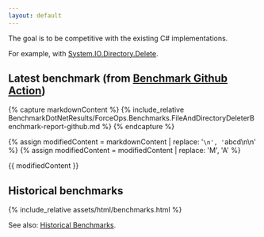 ```yaml
---
layout: default
---
```


The goal is to be competitive with the existing C# implementations.

For example, with [System.IO.Directory.Delete](https://learn.microsoft.com/en-us/dotnet/api/system.io.directory.delete?view=net-7.0).

## Latest benchmark (from [Benchmark Github Action](https://github.com/domsleee/ForceOps/actions/workflows/benchmark.yaml))

{% capture markdownContent %}
{% include_relative BenchmarkDotNetResults/ForceOps.Benchmarks.FileAndDirectoryDeleterBenchmark-report-github.md %}
{% endcapture %}

{% assign modifiedContent = markdownContent | replace: '```\n', '```abcd\n\n' %}
{% assign modifiedContent = modifiedContent | replace: 'M', 'A' %}

{{ modifiedContent }}
<!-- 
{% include_relative BenchmarkDotNetResults/ForceOps.Benchmarks.FileAndDirectoryDeleterBenchmark-report.html %} -->

## Historical benchmarks

{% include_relative assets/html/benchmarks.html %}
<script type="text/javascript" src="https://cdn.jsdelivr.net/npm/chart.js@2.9.2/dist/Chart.min.js"></script>
<script type="text/javascript" src="./dev/bench/data.js"></script>
<script type="text/javascript" id="main-script" src="./assets/js/mainScript.js"></script>

See also: [Historical Benchmarks](./dev/bench/index.html).
